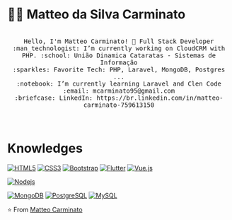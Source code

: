 # :man_technologist: Matteo da Silva Carminato
<p align="center">

  <br>
  <samp>
    Hello, I'm Matteo Carminato! 👋
    Full Stack Developer <br>
    :man_technologist: I’m currently working on CloudCRM with PHP.
    :school: União Dinamica Cataratas - Sistemas de Informação <br>
    :sparkles: Favorite Tech: PHP, Laravel, MongoDB, Postgres ... <br>
    :notebook: I’m currently learning Laravel and Clen Code<br>
    :email:	mcarminato95@gmail.com <br>
    :briefcase: LinkedIn: https://br.linkedin.com/in/matteo-carminato-759613150<br>
  </samp>
  <br>
  <br>
</p>
  
# Knowledges



[![HTML5](https://img.shields.io/badge/-HTML5-E34F26?style=flat-square&logo=html5&logoColor=white&link=https://github.com/LuizCarlosAbbott/)](https://github.com/MatteoCarminato/)
[![CSS3](https://img.shields.io/badge/-CSS3-1572B6?style=flat-square&logo=css3&link=https://github.com/LuizCarlosAbbott/)](https://github.com/MatteoCarminato/)
[![Bootstrap](https://img.shields.io/badge/-Bootstrap-563D7C?style=flat-square&logo=bootstrap&link=https://github.com/LuizCarlosAbbott/)](https://github.com/MatteoCarminato/)
[![Flutter](https://img.shields.io/badge/-Flutter-02569B?style=flat-square&logo=flutter&link=https://github.com/LuizCarlosAbbott/)](https://github.com/MatteoCarminato/)
[![Vue.js](https://img.shields.io/badge/-Vuejs-black?style=flat-square&logo=vue.js&link=https://github.com/LuizCarlosAbbott/)](https://github.com/MatteoCarminato/)

[![Nodejs](https://img.shields.io/badge/-Nodejs-black?style=flat-square&logo=Node.js&link=https://github.com/LuizCarlosAbbott/)](https://github.com/MatteoCarminato/)

[![MongoDB](https://img.shields.io/badge/-MongoDB-black?style=flat-square&logo=mongodb&link=https://github.com/LuizCarlosAbbott/)](https://github.com/MatteoCarminato/)
[![PostgreSQL](https://img.shields.io/badge/-PostgreSQL-336791?style=flat-square&logo=postgresql&link=https://github.com/LuizCarlosAbbott/)](https://github.com/MatteoCarminato/)
[![MySQL](https://img.shields.io/badge/-MySQL-black?style=flat-square&logo=mysql&link=https://github.com/LuizCarlosAbbott/)](https://github.com/MatteoCarminato/)



⭐️ From [Matteo Carminato](https://github.com/MatteoCarminato)



